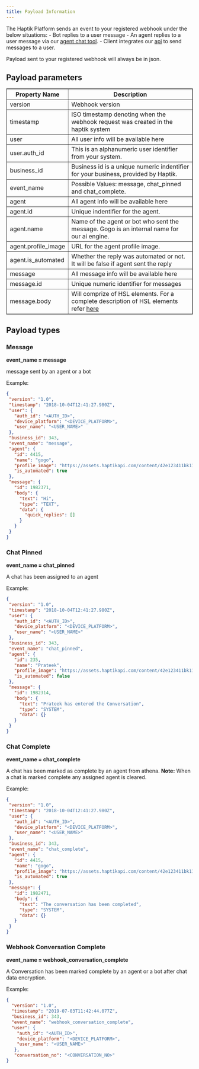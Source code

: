 ```yaml
---
title: Payload Information
---
```


The Haptik Platform sends an event to your registered webhook under the below situations:
	- Bot replies to a user message
	- An agent replies to a user message via our [agent chat tool](https://docs.haptik.ai/agent-chat/).
	- Client integrates our [api](https://docs.haptik.ai/webhooks/#log-message-to-haptik-system-via-rest-api) to send messages to a user.

Payload sent to your registered webhook will always be in json.


## Payload parameters


<table border="1" class="docutils">
   <thead>
      <tr>
         <th>Property Name</th>
         <th>Description</th>
      </tr>
   </thead>
   <tbody>
      <tr>
         <td>version</td>
         <td>Webhook version</td>
      </tr>
      <tr>
         <td>timestamp</td>
         <td>ISO timestamp denoting when the webhook request was created in the haptik system</td>
      </tr>
      <tr>
         <td>user</td>
         <td>All user info will be available here</td>
      </tr>
      <tr>
         <td>user.auth_id</td>
         <td>This is an alphanumeric user identifier from your system.</td>
      </tr>
      <tr>
         <td>business_id</td>
         <td>Business id is a unique numeric indentifier for your business, provided by Haptik.</td>
      </tr>
      <tr>
         <td>event_name</td>
         <td>Possible Values: message, chat_pinned and chat_complete.</td>
      </tr>
      <tr>
         <td>agent</td>
         <td>All agent info will be available here</td>
      </tr>
      <tr>
         <td>agent.id</td>
         <td>Unique indentifier for the agent.</td>
      </tr>
      <tr>
         <td>agent.name</td>
         <td>Name of the agent or bot who sent the message. Gogo is an internal name for our ai engine.</td>
      </tr>
      <tr>
         <td>agent.profile_image</td>
         <td>URL for the agent profile image.</td>
      </tr>
      <tr>
         <td>agent.is_automated</td>
         <td>Whether the reply was automated or not. It will be false if agent sent the reply</td>
      </tr>
      <tr>
         <td>message</td>
         <td>All message info will be available here</td>
      </tr>
      <tr>
         <td>message.id</td>
         <td>Unique numeric identifier for messages</td>
      </tr>
      <tr>
         <td>message.body</td>
         <td>
         Will comprize of HSL elements. For a complete description of HSL elements refer 
         <a href="https://docs.haptik.ai/hsl/">here</a>
         </td>
      </tr>
    </tbody>
</table>

## Payload types


### Message

<b>event_name = message</b>

message sent by an agent or a bot

Example:

```json
{
 "version": "1.0",
 "timestamp": "2018-10-04T12:41:27.980Z",
 "user": {
   "auth_id": "<AUTH_ID>",
   "device_platform": "<DEVICE_PLATFORM>",
   "user_name": "<USER_NAME>"
 },
 "business_id": 343,
 "event_name": "message",
 "agent": {
   "id": 4415,
   "name": "gogo",
   "profile_image": "https://assets.haptikapi.com/content/42e123411bk1109823bf.jpg",
   "is_automated": true
 },
 "message": {
   "id": 1982371,
   "body": {
     "text": "Hi",
     "type": "TEXT",
     "data": {
       "quick_replies": []
     }
   }
 }
}
```

### Chat Pinned

<b>event_name = chat_pinned</b>

A chat has been assigned to an agent

Example:

```json
{
 "version": "1.0",
 "timestamp": "2018-10-04T12:41:27.980Z",
 "user": {
   "auth_id": "<AUTH_ID>",
   "device_platform": "<DEVICE_PLATFORM>",
   "user_name": "<USER_NAME>"
 },
 "business_id": 343,
 "event_name": "chat_pinned",
 "agent": {
   "id": 235,
   "name": "Prateek",
   "profile_image": "https://assets.haptikapi.com/content/42e123411bk1109823bf.jpg",
   "is_automated": false
 },
 "message": {
   "id": 1982314,
   "body": {
     "text": "Prateek has entered the Conversation",
     "type": "SYSTEM",
     "data": {}
   }
 }
}
```

### Chat Complete

<b>event_name = chat_complete</b>

A chat has been marked as complete by an agent from athena.
**Note:** When a chat is marked complete any assigned agent is cleared.

Example:

```json
{
 "version": "1.0",
 "timestamp": "2018-10-04T12:41:27.980Z",
 "user": {
   "auth_id": "<AUTH_ID>",
   "device_platform": "<DEVICE_PLATFORM>",
   "user_name": "<USER_NAME>"
 },
 "business_id": 343,
 "event_name": "chat_complete",
 "agent": {
   "id": 4415,
   "name": "gogo",
   "profile_image": "https://assets.haptikapi.com/content/42e123411bk1109823bf.jpg",
   "is_automated": true
 },
 "message": {
   "id": 1982471,
   "body": {
     "text": "The conversation has been completed",
     "type": "SYSTEM",
     "data": {}
   }
 }
}
   ```

### Webhook Conversation Complete

<b>event_name = webhook_conversation_complete</b>

A Conversation has been marked complete by an agent or a bot after chat data encryption.

Example:

```json
{
  "version": "1.0",
  "timestamp": "2019-07-03T11:42:44.077Z",
  "business_id": 343,
  "event_name": "webhook_conversation_complete",
  "user": {
    "auth_id": "<AUTH_ID>",
    "device_platform": "<DEVICE_PLATFORM>",
    "user_name": "<USER_NAME>"
   },
   "conversation_no": "<CONVERSATION_NO>"
}
   ```